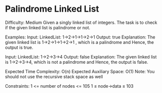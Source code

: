 # Palindrome Linked List


Difficulty: Medium
Given a singly linked list of integers. The task is to check if the given linked list is palindrome or not.


Examples:
Input: LinkedList: 1->2->1->1->2->1
Output: true
Explanation: The given linked list is 1->2->1->1->2->1 , which is a palindrome and Hence, the output is true.


Input: LinkedList: 1->2->3->4
Output: false
Explanation: The given linked list is 1->2->3->4, which is not a palindrome and Hence, the output is false.


Expected Time Complexity: O(n)
Expected Auxiliary Space: O(1) 
Note: You should not use the recursive stack space as well


Constraints:
1 <= number of nodes <= 105
1 ≤ node->data ≤ 103

